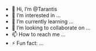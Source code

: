 - 👋 Hi, I’m @Tarantis
- 👀 I’m interested in ...
- 🌱 I’m currently learning ...
- 💞️ I’m looking to collaborate on ...
- 📫 How to reach me ...
- ⚡ Fun fact: ...

<!---
Tarantis/Tarantis is a ✨ special ✨ repository because its `README.md` (this file) appears on your GitHub profile.
You can click the Preview link to take a look at your changes.
--->
